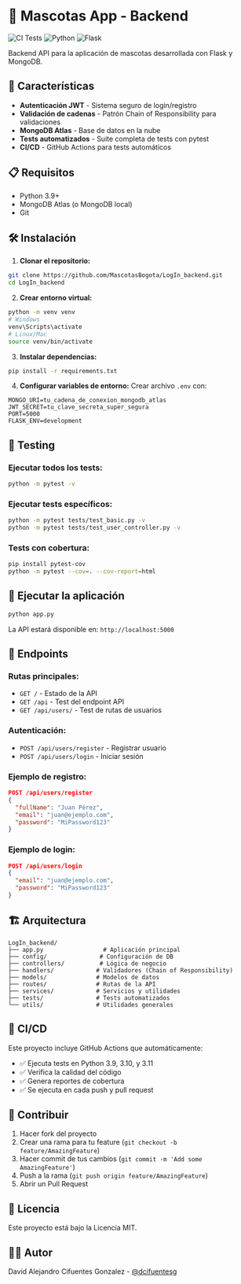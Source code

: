 # 🐾 Mascotas App - Backend

![CI Tests](https://github.com/MascotasBogota/LogIn_backend/workflows/CI%20Tests/badge.svg)
![Python](https://img.shields.io/badge/python-3.9%2B-blue.svg)
![Flask](https://img.shields.io/badge/flask-3.0.0-green.svg)

Backend API para la aplicación de mascotas desarrollada con Flask y MongoDB.

## 🚀 Características

- **Autenticación JWT** - Sistema seguro de login/registro
- **Validación de cadenas** - Patrón Chain of Responsibility para validaciones
- **MongoDB Atlas** - Base de datos en la nube
- **Tests automatizados** - Suite completa de tests con pytest
- **CI/CD** - GitHub Actions para tests automáticos

## 📋 Requisitos

- Python 3.9+
- MongoDB Atlas (o MongoDB local)
- Git

## 🛠️ Instalación

1. **Clonar el repositorio:**
```bash
git clone https://github.com/MascotasBogota/LogIn_backend.git
cd LogIn_backend
```

2. **Crear entorno virtual:**
```bash
python -m venv venv
# Windows
venv\Scripts\activate
# Linux/Mac
source venv/bin/activate
```

3. **Instalar dependencias:**
```bash
pip install -r requirements.txt
```

4. **Configurar variables de entorno:**
Crear archivo `.env` con:
```env
MONGO_URI=tu_cadena_de_conexion_mongodb_atlas
JWT_SECRET=tu_clave_secreta_super_segura
PORT=5000
FLASK_ENV=development
```

## 🧪 Testing

### Ejecutar todos los tests:
```bash
python -m pytest -v
```

### Ejecutar tests específicos:
```bash
python -m pytest tests/test_basic.py -v
python -m pytest tests/test_user_controller.py -v
```

### Tests con cobertura:
```bash
pip install pytest-cov
python -m pytest --cov=. --cov-report=html
```

## 🚀 Ejecutar la aplicación

```bash
python app.py
```

La API estará disponible en: `http://localhost:5000`

## 📡 Endpoints

### Rutas principales:
- `GET /` - Estado de la API
- `GET /api` - Test del endpoint API
- `GET /api/users/` - Test de rutas de usuarios

### Autenticación:
- `POST /api/users/register` - Registrar usuario
- `POST /api/users/login` - Iniciar sesión

### Ejemplo de registro:
```json
POST /api/users/register
{
  "fullName": "Juan Pérez",
  "email": "juan@ejemplo.com",
  "password": "MiPassword123"
}
```

### Ejemplo de login:
```json
POST /api/users/login
{
  "email": "juan@ejemplo.com",
  "password": "MiPassword123"
}
```

## 🏗️ Arquitectura

```
LogIn_backend/
├── app.py                 # Aplicación principal
├── config/               # Configuración de DB
├── controllers/          # Lógica de negocio
├── handlers/            # Validadores (Chain of Responsibility)
├── models/              # Modelos de datos
├── routes/              # Rutas de la API
├── services/            # Servicios y utilidades
├── tests/               # Tests automatizados
└── utils/               # Utilidades generales
```

## 🔄 CI/CD

Este proyecto incluye GitHub Actions que automáticamente:

- ✅ Ejecuta tests en Python 3.9, 3.10, y 3.11
- ✅ Verifica la calidad del código
- ✅ Genera reportes de cobertura
- ✅ Se ejecuta en cada push y pull request

## 🤝 Contribuir

1. Hacer fork del proyecto
2. Crear una rama para tu feature (`git checkout -b feature/AmazingFeature`)
3. Hacer commit de tus cambios (`git commit -m 'Add some AmazingFeature'`)
4. Push a la rama (`git push origin feature/AmazingFeature`)
5. Abrir un Pull Request

## 📝 Licencia

Este proyecto está bajo la Licencia MIT.

## 👨‍💻 Autor

David Alejandro Cifuentes Gonzalez - [@dcifuentesg](https://github.com/dcifuentesg)
